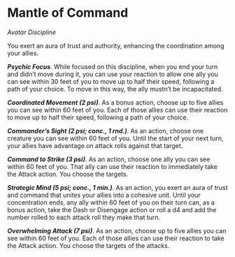 # Mantle of Command
*Avatar Discipline*

You exert an aura of trust and authority, enhancing the coordination among your allies.

***Psychic Focus***. While focused on this discipline, when you end your turn and didn’t move during it, you can use your reaction to allow one ally you can see within 30 feet of you to move up to half their speed, following a path of your choice. To move in this way, the ally mustn’t be incapacitated.

***Coordinated Movement (2 psi)***. As a bonus action, choose up to five allies you can see within 60 feet of you. Each of those allies can use their reaction to move up to half their speed, following a path of your choice.

***Commander’s Sight (2 psi; conc., 1 rnd.)***. As an action, choose one creature you can see within 60 feet of you. Until the start of your next turn, your allies have advantage on attack rolls against that target.

***Command to Strike (3 psi)***. As an action, choose one ally you can see within 60 feet of you. That ally can use their reaction to immediately take the Attack action. You choose the targets.

***Strategic Mind (5 psi; conc., 1 min.)***. As an action, you exert an aura of trust and command that unites your allies into a cohesive unit. Until your concentration ends, any ally within 60 feet of you on their turn can, as a bonus action, take the Dash or Disengage action or roll a d4 and add the number rolled to each attack roll they make that turn.

***Overwhelming Attack (7 psi)***. As an action, choose up to five allies you can see within 60 feet of you. Each of those allies can use their reaction to take the Attack action. You choose the targets of the attacks.
